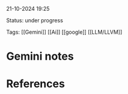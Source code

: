 
21-10-2024 19:25

Status: under progress

Tags: [[Gemini]] [[Ai]] [[google]] [[LLM/LLVM]]  


# Gemini notes


# References